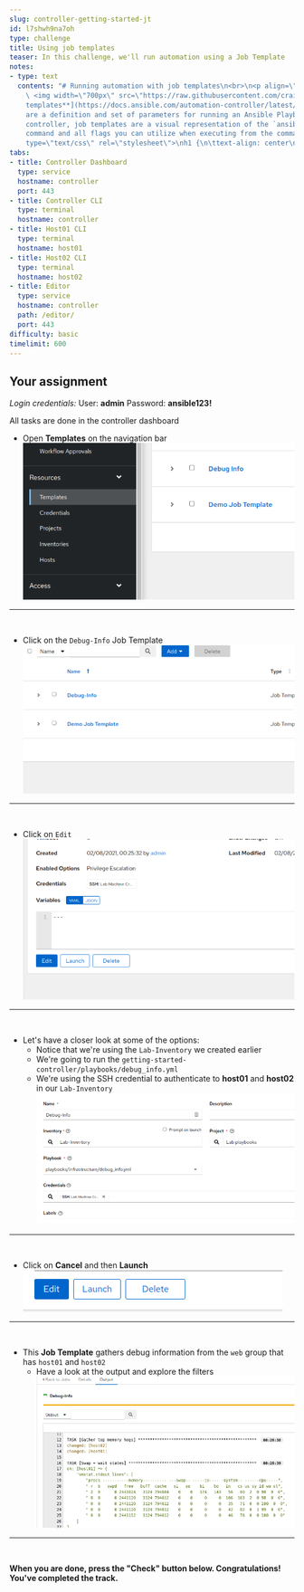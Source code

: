 ```yaml
---
slug: controller-getting-started-jt
id: l7shwh9na7oh
type: challenge
title: Using job templates
teaser: In this challenge, we'll run automation using a Job Template
notes:
- type: text
  contents: "# Running automation with job templates\n<br>\n<p align=\"center\">\n
    \ <img width=\"700px\" src=\"https://raw.githubusercontent.com/craig-br/instruqt-tracks/devel/assets/controller/controller_jt.png\">\n</p>\n<br>\n\n[**Job
    templates**](https://docs.ansible.com/automation-controller/latest/html/userguide/job_templates.html)
    are a definition and set of parameters for running an Ansible Playbook.\n\nIn
    controller, job templates are a visual representation of the `ansible-playbook`
    command and all flags you can utilize when executing from the command line.\n\n<style
    type=\"text/css\" rel=\"stylesheet\">\nh1 {\n\ttext-align: center\n}\n</style>"
tabs:
- title: Controller Dashboard
  type: service
  hostname: controller
  port: 443
- title: Controller CLI
  type: terminal
  hostname: controller
- title: Host01 CLI
  type: terminal
  hostname: host01
- title: Host02 CLI
  type: terminal
  hostname: host02
- title: Editor
  type: service
  hostname: controller
  path: /editor/
  port: 443
difficulty: basic
timelimit: 600
---
```

## Your assignment

*Login credentials:*
User: **admin**
Password: **ansible123!**

All tasks are done in the controller dashboard

* Open **Templates** on the navigation bar
![jtmenu](https://raw.githubusercontent.com/craig-br/instruqt-tracks/devel/assets/controller/controller-inst-templates-menu.png)
***
<br>

* Click on the `Debug-Info` Job Template
![jtclick](https://raw.githubusercontent.com/craig-br/instruqt-tracks/devel/assets/controller/controller-inst-jt-click.png)
***
<br>

* Click on `Edit`
![jtedit](https://raw.githubusercontent.com/craig-br/instruqt-tracks/devel/assets/controller/controller-inst-jt-edit.png)
***
<br>

* Let's have a closer look at some of the options:
  * Notice that we're using the `Lab-Inventory` we created earlier
  * We're going to run the `getting-started-controller/playbooks/debug_info.yml`
  * We're using the SSH credential to authenticate to **host01** and **host02** in our `Lab-Inventory`
![jtexplore](https://raw.githubusercontent.com/craig-br/instruqt-tracks/devel/assets/controller/controller-inst-jt-explore.png)
***
<br>

* Click on **Cancel** and then **Launch**
![inv_src](https://raw.githubusercontent.com/craig-br/instruqt-tracks/devel/assets/controller/controller-inst-jt-launch.png)
***
<br>

* This **Job Template** gathers debug information from the `web` group that has `host01` and `host02`
  * Have a look at the output and explore the filters
![inv_src](https://raw.githubusercontent.com/craig-br/instruqt-tracks/devel/assets/controller/controller-inst-jt-output.png)
***
<br>

**When you are done, press the "Check" button below. Congratulations! You've completed the track.**

<style type="text/css" rel="stylesheet">
h1 {
	text-align: center
	}
</style>